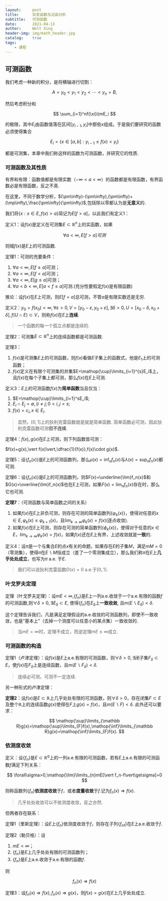```yaml
---
layout:     post
title:      实变函数与泛函分析
subtitle:   可测函数
date:       2021-04-13
author:     Welt Xing
header-img: img/math_header.jpg
catalog:    true
tags:
    - 课程
---
```


## 可测函数

我们考虑一种新的积分，是将横轴进行切割：

$$
A=y_0\lt y_1\lt y_2\lt\cdots\lt y_n=B,
$$

然后考虑积分和

$$
\sum_{i=1}^nf(\xi)i)mE_i
$$

的极限，其中$E_i$由函数值落在区间$[y_{i-1},y_i]$中那些$x$组成。于是我们要研究的函数必须使得集合

$$
E_i=\{x\in[a,b]:y_{i-1}\le f(x)\lt y_i\}
$$

都是可测集，本章中我们称这样的函数为可测函数，并研究它的性质.

### 可测函数及其性质

有界和有限：函数值都是有限实数（$-\infty<a<\infty$）的函数都是有限函数，有界函数必是有限函数，反之不真.

在这里，不同于数学分析，$(\pm\infty)-(\pm\infty),(\pm\infty)+(\mp\infty),\frac{\pm\infty}{\pm\infty}$,包括除以零都认为是**无意义**的.

我们将$\{x:x\in E,f(x)>a\}$简记为$E[f>a]$，以此我们有定义1：

定义1：设$f(x)$是定义在可测集$E\subset\mathbb{R}^n$上的实函数，如果

$$
\forall a<\infty,E[f>a]可测
$$

则城$f(x)$是$E$上的可测函数.

定理1：可测的充要条件：

1. $\forall a<\infty,E[f\ge a]$可测；
2. $\forall a<\infty,E[f<a]$可测；
3. $\forall a<\infty,E[g\le a]$可测；
4. $\forall a<b<\infty,E[a\lt f\le a]$可测.(充分性要假定$f(x)$是有限函数)

推论：设$f(x)$在$E$上可测，则$E[f=a]$总可测，不管$a$是有限实数还是无穷.

定义2：$y_0=f(x_0)<\infty,\forall\varepsilon>0, V=[y_0-\varepsilon,y_0+\varepsilon],\exists \delta>0,U=[x_0-\delta,x_0+\delta],f(U\cap E)\subset V$，则称$f(x)$在$E$上**连续**.

> 一个函数的每一个孤立点都是连续的.

定理2：可测集$E\subset\mathbb{R}^n$上的连续函数都是可测函数.

定理3：

1. $f(x)$是可测集$E$上的可测函数，则$f(x)$看做$E$子集上的函数式，他是$E_1$上的可测函数；
2. $f(x)$定义在有限个可测集的并集$E=\mathop{\cup}\limits_{i=1}^{s}E_i$上，且$f(x)$在每个子集上都可测，那么$f(x)$在$E$上可测.

定义3：$E$上的可测函数$f(x)$为**简单函数**当且仅当：

1. $E=\mathop{\cup}\limits_{i=1}^sE_i$;
2. $E_{i}\cap E_{j}=\emptyset,(i\neq j;0<i,j\lt s$;
3. $f(x)=c_i,x\in E_i$.

> 显然，$[0,1]$上的狄利克雷函数就是就是简单函数.
> 简单函数必可测，因此狄利克雷函数可测**但不连续**.

定理4：$f(x),g(x)$在$E$上可测，则下列函数皆可测：

$f(x)+g(x),\vert f(x)\vert,\dfrac{1}{f(x)},f(x)\cdot g(x)$.

定理5：设$\{f_n(x)\}$是$E$上的可测函数列，那么$\mu(x)=\inf_{n}f_n(x)$与$\lambda(x)=\sup_{n}f_n(x)$都可测.

定理6：设$\{f_n(x)\}$是$E$上的可测函数列，则$F(x)=\underline{\lim}f_n(x)$和$G(x)=\overline{\lim}f_n(x)$也在$E$上可测，如果$F(x)=\lim_nf_n(x)$存在时，那么它也可测.

**定理7**：（可测函数与简单函数之间的关系）

1. 如果$f(x)$在$E$上非负可测，则存在可测的简单函数列$\{\varphi_k(x)\}$，使得对任意的$x\in E,\varphi_k(x)\le\varphi_{k+1}(x)$，且$\lim_{k\to\infty}\varphi_k(x)=f(x)$(逐点收敛).
2. 如果$f(x)$在$E$上可测，则存在可测的简单函数列$\{\phi_k(x)\}$，使得对于任意的$x\in E$，$\lim_{k\to\infty}\varphi_k(x)=f(x)$，如果$f(x)$还在$E$上有界，上述收敛就是**一致**的.

定义4：设$\pi$是一个与集合$E$的点$x$有关的命题，如果存在$E$的子集$M$，满足$mM=0$（零测集），使得$\pi$在$E\backslash M$恒成立（差了一个零测集成立），那么我们称$\pi$在$E$上**几乎处处成立**，也写为$\pi\text{ a.e. }$于$E$.

> 我们可以说狄利克雷函数$D(x)=0\text{ a.e.}$于$[0,1]$.

### 叶戈罗夫定理

定理（叶戈罗夫定理）：设$mE\lt\infty$,$\{f_n\}$是$E$上一列$\text{a.e.}$收敛于一个$\text{a.e.}$有限的函数$f$的可测函数,则$\forall\delta>0,\exists E_\delta\subset E$, 使得$\{f_n\}$在$E_\delta$上**一致收敛**, 且$m(E\backslash E_\delta)<\delta$.

这个定理告诉我们，凡是满足定理假设的$\text{a.e.}$收敛的可测函数列，即使不一致收敛，也是“基本上”（去掉一个测度可以任意小的某点集）一致收敛的.

> 当$mE=\infty$时，定理不成立，而逆定理$mE\le\infty$成立.

### 可测函数的构造

定理1（卢津定理）：设$f(x)$是$E$上$\text{a.e.}$有限的可测函数，则$\forall\delta>0,\exists$闭子集$F_\delta\subset E$，使$f(x)$在$F_\delta$上是连续函数，且$m(E\backslash F_\delta)<\delta$.

> 连续必可测，可测不一定连续.

另一种形式的卢津定理：

**定理2**：设$f(x)$是$E\subset\mathbb R$上几乎处处有限的可测函数，则$\forall\delta>0$，存在闭集$F\subset E$及整个$\mathbb{R}$上的连续函数$g(x)$使得在$F$上$g(x)=f(x)$，且$m(E\backslash F)<\delta$. 此外还可以要求：

$$
\mathop{\sup}\limits_{\mathbb R}g(x)=\mathop{\sup}\limits_{F}f(x),\mathop{\inf}\limits_{\mathbb R}g(x)=\mathop{\inf}\limits_{F}f(x).
$$

### 依测度收敛

定义：设$\{f_n\}$是$E\subset\mathbb{R}^q$上的一列$\text{a.e.}$有限的可测函数，若有$E$上$\text{a.e.}$有限的可测函数$f$满足下列关系：

$$
\forall\sigma>0,\mathop{\lim}\limits_{n}mE[\vert f_n-f\vert\ge\sigma]=0
$$

则称函数列$\{f_n\}$**依测度收敛**于$f$，或者**度量收敛**于$f$.记为$f_n(x)\Rightarrow f(x)$.

> 几乎处处收敛可以不依测度收敛，反之亦然.

但两者存在联系：

定理1（里斯定理）：设$E$上$\{f_n\}$依测度收敛于$f$，则存在子列$\{f_{n1}\}$在$E$上$\text{a.e.}$收敛于$f$.

定理2（勒贝格）：设

1. $mE\lt\infty$；
2. $\{f_n\}$是$E$上几乎处处有限的可测函数列；
3. $\{f_n\}$是$E$上$\text{a.e.}$收敛于$\text{a.e.}$有限的函数$f$.

则

$$
f_n(x)\Rightarrow f(x)
$$

定理3：设$f_n(x)\Rightarrow f(x),f_n(x)\Rightarrow g(x)$，则$f(x)=g(x)$在$E$上几乎处处成立.

